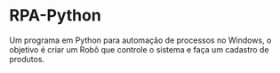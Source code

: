 # RPA-Python
Um programa em Python para automação de processos no Windows, o objetivo é criar um Robô que controle o sistema e faça um cadastro de produtos.
